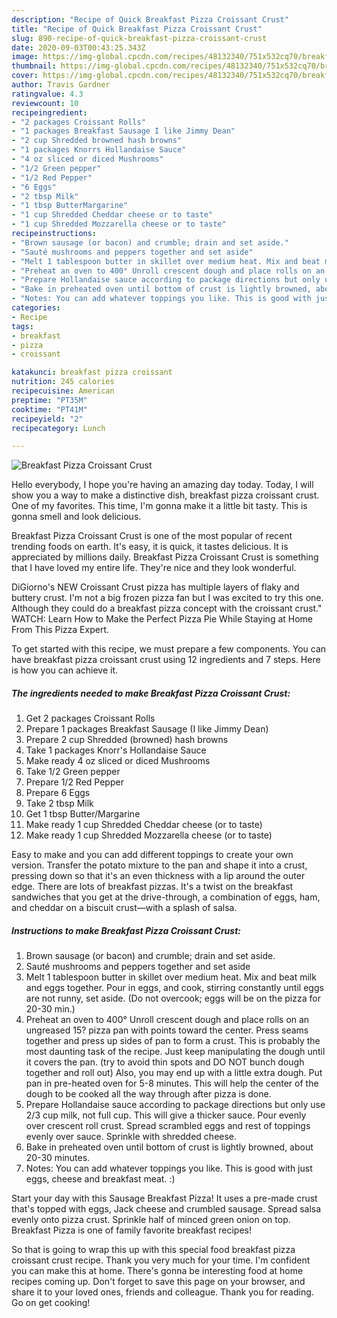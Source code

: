 ```yaml
---
description: "Recipe of Quick Breakfast Pizza Croissant Crust"
title: "Recipe of Quick Breakfast Pizza Croissant Crust"
slug: 890-recipe-of-quick-breakfast-pizza-croissant-crust
date: 2020-09-03T00:43:25.343Z
image: https://img-global.cpcdn.com/recipes/48132340/751x532cq70/breakfast-pizza-croissant-crust-recipe-main-photo.jpg
thumbnail: https://img-global.cpcdn.com/recipes/48132340/751x532cq70/breakfast-pizza-croissant-crust-recipe-main-photo.jpg
cover: https://img-global.cpcdn.com/recipes/48132340/751x532cq70/breakfast-pizza-croissant-crust-recipe-main-photo.jpg
author: Travis Gardner
ratingvalue: 4.3
reviewcount: 10
recipeingredient:
- "2 packages Croissant Rolls"
- "1 packages Breakfast Sausage I like Jimmy Dean"
- "2 cup Shredded browned hash browns"
- "1 packages Knorrs Hollandaise Sauce"
- "4 oz sliced or diced Mushrooms"
- "1/2 Green pepper"
- "1/2 Red Pepper"
- "6 Eggs"
- "2 tbsp Milk"
- "1 tbsp ButterMargarine"
- "1 cup Shredded Cheddar cheese or to taste"
- "1 cup Shredded Mozzarella cheese or to taste"
recipeinstructions:
- "Brown sausage (or bacon) and crumble; drain and set aside."
- "Sauté mushrooms and peppers together and set aside"
- "Melt 1 tablespoon butter in skillet over medium heat. Mix and beat milk and eggs together. Pour in eggs, and cook, stirring constantly until eggs are not runny, set aside. (Do not overcook; eggs will be on the pizza for 20-30 min.)"
- "Preheat an oven to 400° Unroll crescent dough and place rolls on an ungreased 15? pizza pan with points toward the center. Press seams together and press up sides of pan to form a crust. This is probably the most daunting task of the recipe. Just keep manipulating the dough until it covers the pan. (try to avoid thin spots and DO NOT bunch dough together and roll out) Also, you may end up with a little extra dough. Put pan in pre-heated oven for 5-8 minutes. This will help the center of the dough to be cooked all the way through after pizza is done."
- "Prepare Hollandaise sauce according to package directions but only use 2/3 cup milk, not full cup. This will give a thicker sauce. Pour evenly over crescent roll crust. Spread scrambled eggs and rest of toppings evenly over sauce. Sprinkle with shredded cheese."
- "Bake in preheated oven until bottom of crust is lightly browned, about 20-30 minutes."
- "Notes: You can add whatever toppings you like. This is good with just eggs, cheese and breakfast meat. :)"
categories:
- Recipe
tags:
- breakfast
- pizza
- croissant

katakunci: breakfast pizza croissant 
nutrition: 245 calories
recipecuisine: American
preptime: "PT35M"
cooktime: "PT41M"
recipeyield: "2"
recipecategory: Lunch

---
```



![Breakfast Pizza Croissant Crust](https://img-global.cpcdn.com/recipes/48132340/751x532cq70/breakfast-pizza-croissant-crust-recipe-main-photo.jpg)

Hello everybody, I hope you're having an amazing day today. Today, I will show you a way to make a distinctive dish, breakfast pizza croissant crust. One of my favorites. This time, I'm gonna make it a little bit tasty. This is gonna smell and look delicious.

Breakfast Pizza Croissant Crust is one of the most popular of recent trending foods on earth. It's easy, it is quick, it tastes delicious. It is appreciated by millions daily. Breakfast Pizza Croissant Crust is something that I have loved my entire life. They're nice and they look wonderful.

DiGiorno&#39;s NEW Croissant Crust pizza has multiple layers of flaky and buttery crust. I&#39;m not a big frozen pizza fan but I was excited to try this one. Although they could do a breakfast pizza concept with the croissant crust.&#34; WATCH: Learn How to Make the Perfect Pizza Pie While Staying at Home From This Pizza Expert.


To get started with this recipe, we must prepare a few components. You can have breakfast pizza croissant crust using 12 ingredients and 7 steps. Here is how you can achieve it.

<!--inarticleads1-->

##### The ingredients needed to make Breakfast Pizza Croissant Crust:

1. Get 2 packages Croissant Rolls
1. Prepare 1 packages Breakfast Sausage (I like Jimmy Dean)
1. Prepare 2 cup Shredded (browned) hash browns
1. Take 1 packages Knorr&#39;s Hollandaise Sauce
1. Make ready 4 oz sliced or diced Mushrooms
1. Take 1/2 Green pepper
1. Prepare 1/2 Red Pepper
1. Prepare 6 Eggs
1. Take 2 tbsp Milk
1. Get 1 tbsp Butter/Margarine
1. Make ready 1 cup Shredded Cheddar cheese (or to taste)
1. Make ready 1 cup Shredded Mozzarella cheese (or to taste)


Easy to make and you can add different toppings to create your own version. Transfer the potato mixture to the pan and shape it into a crust, pressing down so that it&#39;s an even thickness with a lip around the outer edge. There are lots of breakfast pizzas. It&#39;s a twist on the breakfast sandwiches that you get at the drive-through, a combination of eggs, ham, and cheddar on a biscuit crust—with a splash of salsa. 

<!--inarticleads2-->

##### Instructions to make Breakfast Pizza Croissant Crust:

1. Brown sausage (or bacon) and crumble; drain and set aside.
1. Sauté mushrooms and peppers together and set aside
1. Melt 1 tablespoon butter in skillet over medium heat. Mix and beat milk and eggs together. Pour in eggs, and cook, stirring constantly until eggs are not runny, set aside. (Do not overcook; eggs will be on the pizza for 20-30 min.)
1. Preheat an oven to 400° Unroll crescent dough and place rolls on an ungreased 15? pizza pan with points toward the center. Press seams together and press up sides of pan to form a crust. This is probably the most daunting task of the recipe. Just keep manipulating the dough until it covers the pan. (try to avoid thin spots and DO NOT bunch dough together and roll out) Also, you may end up with a little extra dough. Put pan in pre-heated oven for 5-8 minutes. This will help the center of the dough to be cooked all the way through after pizza is done.
1. Prepare Hollandaise sauce according to package directions but only use 2/3 cup milk, not full cup. This will give a thicker sauce. Pour evenly over crescent roll crust. Spread scrambled eggs and rest of toppings evenly over sauce. Sprinkle with shredded cheese.
1. Bake in preheated oven until bottom of crust is lightly browned, about 20-30 minutes.
1. Notes: You can add whatever toppings you like. This is good with just eggs, cheese and breakfast meat. :)


Start your day with this Sausage Breakfast Pizza! It uses a pre-made crust that&#39;s topped with eggs, Jack cheese and crumbled sausage. Spread salsa evenly onto pizza crust. Sprinkle half of minced green onion on top. Breakfast Pizza is one of family favorite breakfast recipes! 

So that is going to wrap this up with this special food breakfast pizza croissant crust recipe. Thank you very much for your time. I'm confident you can make this at home. There's gonna be interesting food at home recipes coming up. Don't forget to save this page on your browser, and share it to your loved ones, friends and colleague. Thank you for reading. Go on get cooking!
